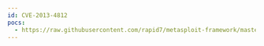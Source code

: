 ```yaml
---
id: CVE-2013-4812
pocs:
  - https://raw.githubusercontent.com/rapid7/metasploit-framework/master/modules/exploits/windows/http/hp_pcm_snac_update_certificates.rb
---
```


